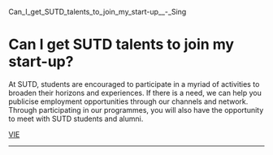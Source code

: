 Can_I_get_SUTD_talents_to_join_my_start-up__-_Sing



Can I get SUTD talents to join my start-up?
===========================================

At SUTD, students are encouraged to participate in a myriad of activities to broaden their horizons and experiences. If there is a need, we can help you publicise employment opportunities through our channels and network. Through participating in our programmes, you will also have the opportunity to meet with SUTD students and alumni.

[VIE](https://www.sutd.edu.sg/tag/vie/)

---

